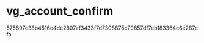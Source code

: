 vg_account_confirm
==================
575897c38b4516e4de2807af3433f7d7308875c70857df7eb183364c6e287cfa
